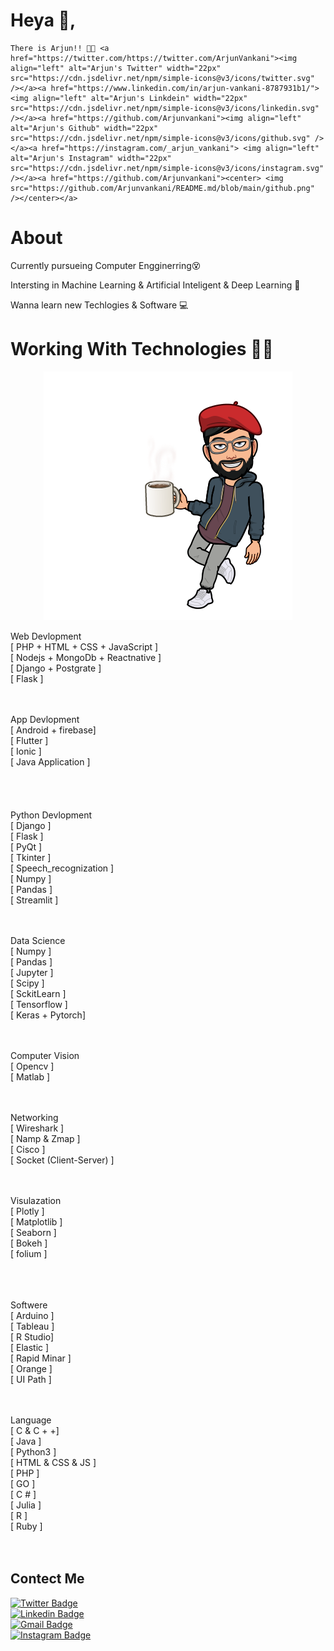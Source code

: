 # Heya 🤙, 
    There is Arjun!! 🤞✨ <a href="https://twitter.com/https://twitter.com/ArjunVankani"><img align="left" alt="Arjun's Twitter" width="22px" src="https://cdn.jsdelivr.net/npm/simple-icons@v3/icons/twitter.svg" /></a><a href="https://www.linkedin.com/in/arjun-vankani-8787931b1/"><img align="left" alt="Arjun's Linkdein" width="22px" src="https://cdn.jsdelivr.net/npm/simple-icons@v3/icons/linkedin.svg" /></a><a href="https://github.com/Arjunvankani"><img align="left" alt="Arjun's Github" width="22px" src="https://cdn.jsdelivr.net/npm/simple-icons@v3/icons/github.svg" /></a><a href="https://instagram.com/_arjun_vankani"> <img align="left" alt="Arjun's Instagram" width="22px" src="https://cdn.jsdelivr.net/npm/simple-icons@v3/icons/instagram.svg" /></a><a href="https://github.com/Arjunvankani"><center> <img src="https://github.com/Arjunvankani/README.md/blob/main/github.png" /></center></a>

# About

Currently pursueing Computer Engginerring😵

Intersting in Machine Learning & Artificial Inteligent & Deep Learning 😬

Wanna learn new Techlogies & Software 💻
<br/>

# Working With Technologies 🤩🤩

<a href="https://github.com/Arjunvankani"><center>
  <img src="https://github.com/Arjunvankani/README.md/blob/main/work1.png" /></center>
</a>

Web Devlopment  <br/>
               [ PHP + HTML + CSS + JavaScript ] <br/>
               [ Nodejs + MongoDb + Reactnative ]<br/>
               [ Django + Postgrate ] <br/>
               [ Flask ]         <br/>
               
 <br/> <br/>
App Devlopment   <br/>
               [ Android + firebase]  <br/>
               [ Flutter ]         <br/>
               [ Ionic ]          <br/>
               [ Java Application ] <br/>  
<br/>      <br/>         
Python Devlopment <br/>
                  [ Django ]    <br/>
                  [ Flask ]     <br/>
                  [ PyQt ]      <br/>
                  [ Tkinter ]   <br/>
                  [ Speech_recognization ]  <br/>
                  [ Numpy ] <br/>
                  [ Pandas ]    <br/>
                  [ Streamlit ] <br/>
<br/><br/>

Data Science<br/>
             [ Numpy ]  <br/>
             [ Pandas ] <br/>
             [ Jupyter ]    <br/>
             [ Scipy ]  <br/>
             [ SckitLearn ] <br/>
             [ Tensorflow ] <br/>
             [ Keras + Pytorch] <br/>
         
<br/>         <br/>
Computer Vision <br/>
                [ Opencv ]  <br/>
                [ Matlab ]  <br/>

<br/><br/>
Networking <br/>
            [ Wireshark ]   <br/>
            [ Namp & Zmap ] <br/>
            [ Cisco ]   <br/>
            [ Socket (Client-Server) ]  <br/>
         
<br/>         <br/>
Visulazation <br/>
             [ Plotly ] <br/>
             [ Matplotlib ] <br/>
             [ Seaborn ]    <br/>
             [ Bokeh ]  <br/>
             [ folium ]  <br/>
         
<br/>     <br/>    
Softwere  <br/>
          [ Arduino ]  <br/>
          [ Tableau ]  <br/>
          [ R Studio]  <br/>
          [ Elastic ]  <br/>
          [ Rapid Minar ]  <br/>
          [ Orange ]   <br/>
          [ UI Path ]   <br/>
        
<br/>        <br/>
Language    <br/>
         [ C & C + +]  <br/>
         [ Java ]   <br/>
         [ Python3 ]   <br/>
         [ HTML & CSS & JS ]    <br/>
         [ PHP ]    <br/>
         [ GO ]   <br/>
         [ C # ]   <br/>
         [ Julia ]  <br/>
         [ R ]   <br/>
         [ Ruby ]   <br/>
         <br/><br/> 




##  Contect Me 
[![Twitter Badge](https://img.shields.io/badge/-@ArjunVankani-1ca0f1?style=flat-square&labelColor=1ca0f1&logo=twitter&logoColor=white&link=https://twitter.com/ArjunVankani)](https://twitter.com/ArjunVankani)<br> [![Linkedin Badge](https://img.shields.io/badge/arjun-vankani-8787931b1?style=flat-square&logo=Linkedin&logoColor=white&link=https://www.linkedin.com/in/arjun-vankani-8787931b1/)](https://www.linkedin.com/in/arjun-vankani-8787931b1/) <br>[![Gmail Badge](https://img.shields.io/badge/vankaniarjun0103@gmail.com-c14438?style=flat-square&logo=Gmail&logoColor=white&link=mailto:vankaniarjun0103@gmail.com)](mailto:vankaniarjun0103@gmail.com) <br>[![Instagram Badge](https://img.shields.io/badge/-@_arjun_vankani_-e4405f?style=flat-square&labelColor=f94877&logo=instagram&logoColor=white&link=https://www.instagram.com/_arjun_vankani/)](https://www.instagram.com/_arjun_vankani/)
